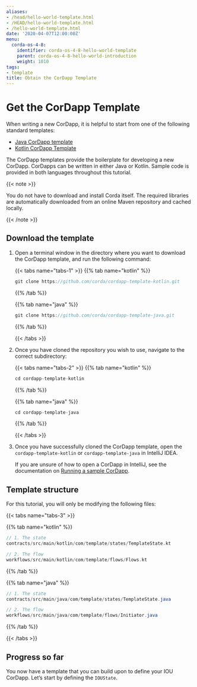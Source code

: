 ```yaml
---
aliases:
- /head/hello-world-template.html
- /HEAD/hello-world-template.html
- /hello-world-template.html
date: '2020-04-07T12:00:00Z'
menu:
  corda-os-4-8:
    identifier: corda-os-4-8-hello-world-template
    parent: corda-os-4-8-hello-world-introduction
    weight: 1010
tags:
- template
title: Obtain the CorDapp Template
---
```


# Get the CorDapp Template

When writing a new CorDapp, it is helpful to start from one of the following standard templates:

* [Java CorDapp template](https://github.com/corda/cordapp-template-java)
* [Kotlin CorDapp Template](https://github.com/corda/cordapp-template-kotlin)

The CorDapp templates provide the boilerplate for developing a new CorDapp. CorDapps can be written in either Java or Kotlin. Sample code is provided in both languages throughout this tutorial.

{{< note >}}

You do not have to download and install Corda itself. The required libraries are automatically downloaded from an online Maven
repository and cached locally.

{{< /note >}}


## Download the template

1. Open a terminal window in the directory where you want to download the CorDapp template, and run the following command:

   {{< tabs name="tabs-1" >}}
   {{% tab name="kotlin" %}}
   ```kotlin
   git clone https://github.com/corda/cordapp-template-kotlin.git
   ```
   {{% /tab %}}

   {{% tab name="java" %}}
   ```java
   git clone https://github.com/corda/cordapp-template-java.git
   ```
   {{% /tab %}}

   {{< /tabs >}}

2. Once you have cloned the repository you wish to use, navigate to the correct subdirectory:

   {{< tabs name="tabs-2" >}}
   {{% tab name="kotlin" %}}
   ```kotlin
   cd cordapp-template-kotlin
   ```
   {{% /tab %}}

   {{% tab name="java" %}}
   ```java
   cd cordapp-template-java
   ```
   {{% /tab %}}

   {{< /tabs >}}


3. Once you have successfully cloned the CorDapp template, open the `cordapp-template-kotlin` or `cordapp-template-java` in IntelliJ IDEA.

   If you are unsure of how to open a CorDapp in IntelliJ, see the documentation on [Running a sample CorDapp](tutorial-cordapp.html##opening-the-sample-cordapp-in-intellij-idea).


## Template structure

For this tutorial, you will only be modifying the following files:

{{< tabs name="tabs-3" >}}

{{% tab name="kotlin" %}}
```kotlin
// 1. The state
contracts/src/main/kotlin/com/template/states/TemplateState.kt

// 2. The flow
workflows/src/main/kotlin/com/template/flows/Flows.kt
```
{{% /tab %}}

{{% tab name="java" %}}
```java
// 1. The state
contracts/src/main/java/com/template/states/TemplateState.java

// 2. The flow
workflows/src/main/java/com/template/flows/Initiator.java
```
{{% /tab %}}

{{< /tabs >}}


## Progress so far

You now have a template that you can build upon to define your IOU CorDapp. Let’s start by defining the `IOUState`.
